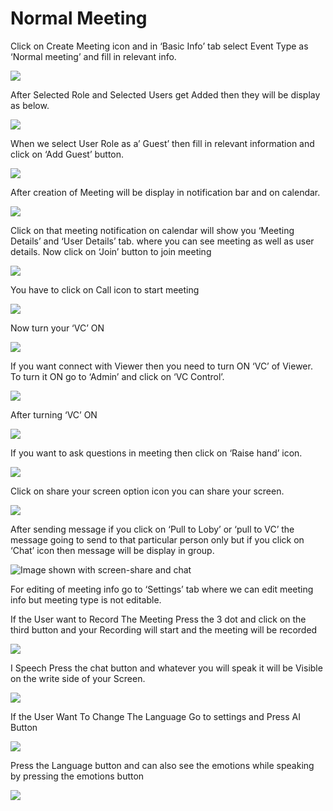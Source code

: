 # Normal Meeting

Click on Create Meeting icon and in ‘Basic Info’ tab select Event Type as ‘Normal meeting’ and fill in relevant info.

![](../../.gitbook/assets/11.png)

After Selected Role and Selected Users get Added then they will be display as below.

![](../../.gitbook/assets/12.png)

When we select User Role as a’ Guest’ then fill in relevant information and click on ‘Add Guest’ button.

![](../../.gitbook/assets/13.png)

After creation of Meeting will be display in notification bar and on calendar.

![](../../.gitbook/assets/14.png)

Click on that meeting notification on calendar will show you ‘Meeting Details’ and ‘User Details’ tab. where you can see meeting as well as user details. Now click on ‘Join’ button to join meeting

![](../../.gitbook/assets/image%20%28145%29.png)

You have to click on Call icon to start meeting

![](../../.gitbook/assets/image%20%28170%29.png)

Now turn your ‘VC’ ON

![](../../.gitbook/assets/image%20%28119%29.png)

If you want connect with Viewer then you need to turn ON ‘VC’ of Viewer. To turn it ON go to ‘Admin’ and click on ‘VC Control’.

![](../../.gitbook/assets/image%20%28228%29.png)

After turning ‘VC’ ON

![](../../.gitbook/assets/image%20%28122%29.png)

If you want to ask questions in meeting then click on ‘Raise hand’ icon.

![](../../.gitbook/assets/image%20%28254%29.png)

Click on share your screen option icon you can share your screen.

![](../../.gitbook/assets/popup_ss.png)

After sending message if you click on ‘Pull to Loby’ or ‘pull to VC’ the message going to send to that particular person only but if you click on ‘Chat’ icon then message will be display in group.

![Image shown with screen-share and chat](../../.gitbook/assets/image%20%28197%29.png)

For editing of meeting info go to ‘Settings’ tab where we can edit meeting info but meeting type is not editable.

If the User want to Record The Meeting Press the 3 dot and click on the third button and your Recording will start and the meeting will be recorded

![](../../.gitbook/assets/image%20%2893%29.png)

I Speech Press the chat button and whatever you will speak it will be Visible on the write side of your Screen.

![](../../.gitbook/assets/image%20%28295%29.png)

If the User Want To Change The Language Go to settings and Press AI Button

![](../../.gitbook/assets/image%20%28123%29.png)

Press the Language button and can also see the emotions while speaking by pressing the emotions button  
  


![](../../.gitbook/assets/image%20%2826%29.png)



